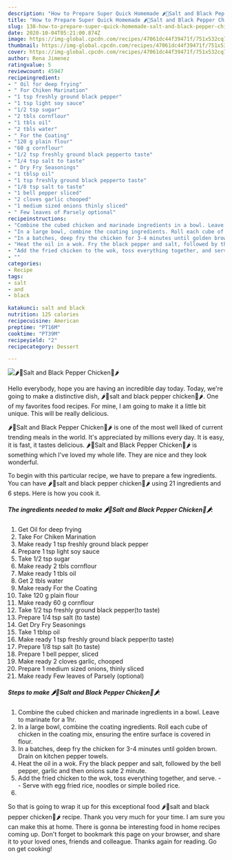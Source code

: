 ```yaml
---
description: "How to Prepare Super Quick Homemade 🌶🍜Salt and Black Pepper Chicken🍜🌶"
title: "How to Prepare Super Quick Homemade 🌶🍜Salt and Black Pepper Chicken🍜🌶"
slug: 138-how-to-prepare-super-quick-homemade-salt-and-black-pepper-chicken
date: 2020-10-04T05:21:00.874Z
image: https://img-global.cpcdn.com/recipes/47061dc44f39471f/751x532cq70/🌶🍜salt-and-black-pepper-chicken🍜🌶-recipe-main-photo.jpg
thumbnail: https://img-global.cpcdn.com/recipes/47061dc44f39471f/751x532cq70/🌶🍜salt-and-black-pepper-chicken🍜🌶-recipe-main-photo.jpg
cover: https://img-global.cpcdn.com/recipes/47061dc44f39471f/751x532cq70/🌶🍜salt-and-black-pepper-chicken🍜🌶-recipe-main-photo.jpg
author: Rena Jimenez
ratingvalue: 5
reviewcount: 45947
recipeingredient:
- " Oil for deep frying"
- " For Chiken Marination"
- "1 tsp freshly ground black pepper"
- "1 tsp light soy sauce"
- "1/2 tsp sugar"
- "2 tbls cornflour"
- "1 tbls oil"
- "2 tbls water"
- " For the Coating"
- "120 g plain flour"
- "60 g cornflour"
- "1/2 tsp freshly ground black pepperto taste"
- "1/4 tsp salt to taste"
- " Dry Fry Seasonings"
- "1 tblsp oil"
- "1 tsp freshly ground black pepperto taste"
- "1/8 tsp salt to taste"
- "1 bell pepper sliced"
- "2 cloves garlic chooped"
- "1 medium sized onions thinly sliced"
- " Few leaves of Parsely optional"
recipeinstructions:
- "Combine the cubed chicken and marinade ingredients in a bowl. Leave to marinate for a 1hr."
- "In a large bowl, combine the coating ingredients. Roll each cube of chicken in the coating mix, ensuring the entire surface is covered in flour."
- "In a batches, deep fry the chicken for 3-4 minutes until golden brown. Drain on kitchen pepper towels."
- "Heat the oil in a wok. Fry the black pepper and salt, followed by the bell pepper, garlic and then onions sute 2 minute."
- "Add the fried chicken to the wok, toss everything together, and serve.  Serve with egg fried rice, noodles or simple boiled rice."
- ""
categories:
- Recipe
tags:
- salt
- and
- black

katakunci: salt and black 
nutrition: 125 calories
recipecuisine: American
preptime: "PT16M"
cooktime: "PT39M"
recipeyield: "2"
recipecategory: Dessert

---
```



![🌶🍜Salt and Black Pepper Chicken🍜🌶](https://img-global.cpcdn.com/recipes/47061dc44f39471f/751x532cq70/🌶🍜salt-and-black-pepper-chicken🍜🌶-recipe-main-photo.jpg)

Hello everybody, hope you are having an incredible day today. Today, we're going to make a distinctive dish, 🌶🍜salt and black pepper chicken🍜🌶. One of my favorites food recipes. For mine, I am going to make it a little bit unique. This will be really delicious.

🌶🍜Salt and Black Pepper Chicken🍜🌶 is one of the most well liked of current trending meals in the world. It's appreciated by millions every day. It is easy, it is fast, it tastes delicious. 🌶🍜Salt and Black Pepper Chicken🍜🌶 is something which I've loved my whole life. They are nice and they look wonderful.




To begin with this particular recipe, we have to prepare a few ingredients. You can have 🌶🍜salt and black pepper chicken🍜🌶 using 21 ingredients and 6 steps. Here is how you cook it.

<!--inarticleads1-->

##### The ingredients needed to make 🌶🍜Salt and Black Pepper Chicken🍜🌶:

1. Get  Oil for deep frying
1. Take  For Chiken Marination
1. Make ready 1 tsp freshly ground black pepper
1. Prepare 1 tsp light soy sauce
1. Take 1/2 tsp sugar
1. Make ready 2 tbls cornflour
1. Make ready 1 tbls oil
1. Get 2 tbls water
1. Make ready  For the Coating
1. Take 120 g plain flour
1. Make ready 60 g cornflour
1. Take 1/2 tsp freshly ground black pepper(to taste)
1. Prepare 1/4 tsp salt (to taste)
1. Get  Dry Fry Seasonings
1. Take 1 tblsp oil
1. Make ready 1 tsp freshly ground black pepper(to taste)
1. Prepare 1/8 tsp salt (to taste)
1. Prepare 1 bell pepper, sliced
1. Make ready 2 cloves garlic, chooped
1. Prepare 1 medium sized onions, thinly sliced
1. Make ready  Few leaves of Parsely (optional)




<!--inarticleads2-->

##### Steps to make 🌶🍜Salt and Black Pepper Chicken🍜🌶:

1. Combine the cubed chicken and marinade ingredients in a bowl. Leave to marinate for a 1hr.
1. In a large bowl, combine the coating ingredients. Roll each cube of chicken in the coating mix, ensuring the entire surface is covered in flour.
1. In a batches, deep fry the chicken for 3-4 minutes until golden brown. Drain on kitchen pepper towels.
1. Heat the oil in a wok. Fry the black pepper and salt, followed by the bell pepper, garlic and then onions sute 2 minute.
1. Add the fried chicken to the wok, toss everything together, and serve. -  - Serve with egg fried rice, noodles or simple boiled rice.
1. 




So that is going to wrap it up for this exceptional food 🌶🍜salt and black pepper chicken🍜🌶 recipe. Thank you very much for your time. I am sure you can make this at home. There is gonna be interesting food in home recipes coming up. Don't forget to bookmark this page on your browser, and share it to your loved ones, friends and colleague. Thanks again for reading. Go on get cooking!

